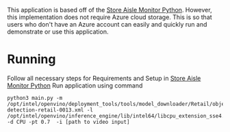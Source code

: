 This application is based off of the [Store Aisle Monitor Python](https://github.com/intel-iot-devkit/store-aisle-monitor-python). However, this implementation does not require Azure cloud storage. This is so that users who 
don't have an Azure account can easily and quickly run and demonstrate or use this application. 

# Running
Follow all necessary steps for Requirements and Setup in [Store Aisle Monitor Python](https://github.com/intel-iot-devkit/store-aisle-monitor-python) 
Run application using command
    
    python3 main.py -m /opt/intel/openvino/deployment_tools/tools/model_downloader/Retail/object_detection/pedestrian/rmnet_ssd/0013/dldt/person-detection-retail-0013.xml -l /opt/intel/openvino/inference_engine/lib/intel64/libcpu_extension_sse4.so -d CPU -pt 0.7  -i [path to video input]
